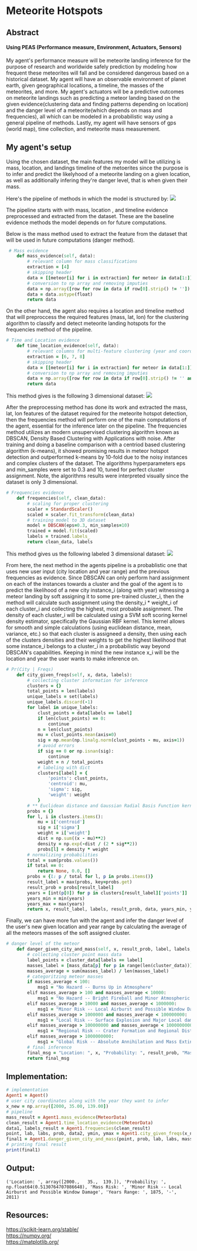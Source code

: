 # Meteorite Hotspots
## Abstract
#### Using PEAS (Performance measure, Environment, Actuators, Sensors)
My agent's performance measure will be meteorite landing inference for the purpose of research and worldwide safely prediction by modeling how frequent these meteorites will fall and be considered dangerous based on a historical dataset. My agent will have an observable environment of planet earth, given geographical locations, a timeline, the masses of the meteorites, and more. My agent's actuators will be a predictive outcomes on meteorite landings such as predicting a meteor landing based on the given evidence(clustering data and finding patterns depending on location) and the danger level of a meteorite(which depends on mass and frequencies), all which can be modeled in a probabilistic way using a general pipeline of methods. Lastly, my agent will have sensors of gps (world map), time collection, and meteorite mass measurement.

## My agent's setup
Using the chosen dataset, the main features my model will be utilizing is mass, location, and landings timeline of the metoerites since the purpose is to infer and predict the likelyhood of a meteorite landing on a given location, as well as additionally infering they're danger level, that is when given their mass. 

Here's the pipeline of methods in which the model is structured by:
![](pipeline1.png)

The pipeline starts with with mass, location , and timeline evidence preprocessed and extracted from the dataset. These are the baseline evidence methods the model depends on for future computations.

Below is the mass method used to extract the feature from the dataset that will be used in future computations (danger method).
```ruby
 # Mass evidence
    def mass_evidence(self, data):
        # relevant column for mass classifications
        extraction = [4]
        # skipping header
        data = [[meteor[i] for i in extraction] for meteor in data[1:]]
        # conversion to np array and removing imputies
        data = np.array([row for row in data if row[0].strip() != ''])
        data = data.astype(float)
        return data
```

On the other hand, the agent also requires a location and timeline method that will preproccess the required features (mass, lat, lon) for the clustering algorithm to classify and detect meteorite landing hotspots for the frequencies method of the pipeline.

```ruby
# Time and Location evidence
    def time_location_evidence(self, data):
        # relevant columns for multi-feature clustering (year and coordinate evidence)
        extraction = [6, 7, 8]
        # skipping header
        data = [[meteor[i] for i in extraction] for meteor in data[1:]]
        # conversion to np array and removing imputies
        data = np.array([row for row in data if row[0].strip() != '' and row[1].strip() != '' and row[2].strip() != '']).astype(float)
        return data
```
This method gives is the following 3 dimensional dataset:
![](data1.png)

After the preprocessing method has done its work and extracted the mass, lat, lon features of the dataset required for the meteorite hotspot detection, then the frequencies method will perform one of the main computations of the agent, essential for the inference later on the pipeline. The frequencies method utilizes an modern unsupervised clustering algorithm known as DBSCAN, Density Based Clustering with Applications with noise. After training and doing a baseline comparison with a centriod based clustering algorithm (k-means), it showed promising results in meteor hotspot detection and outperformed k-means by 10-fold due to the noisy instances and complex clusters of the dataset. The algorithms hyperparameters eps and min_samples were set to 0.3 and 10, tuned for perfect cluster assignment. Note, the algorithms results were interpreted visually since the dataset is only 3 dimensional.

```ruby
# Frequencies evidence
    def frequencies(self, clean_data):
        # scaling for proper clustering
        scaler = StandardScaler()
        scaled = scaler.fit_transform(clean_data)
        # training model to 3D dataset
        model = DBSCAN(eps=0.3, min_samples=10)
        trained = model.fit(scaled)
        labels = trained.labels_
        return clean_data, labels
```
This method gives us the following labeled 3 dimensional dataset:
![](data2.png)

From here, the next method in the agents pipeline is a probablistic one that uses new user input (city location and year range) and the previous frequencies as evidence. Since DBSCAN can only perform hard assignment on each of the instances towards a cluster and the goal of the agent is to predict the likelihood of a new city instance_i (along with year) witnessing a meteor landing by soft assigning it to some pre-trained cluster_i, then the method will calculate such assignment using the density_i * weight_i of each cluster_i and collecting the highest, most probable assignment. The density of each cluster_i will be calculated using a SVM soft scoring kernel density estimator, specifically the Gaussian RBF kernel. This kernel allows for smooth and simple calculations (using euclidean distance, mean, variance, etc.) so that each cluster is assigneed a density, then using each of the clusters densities and their weights to get the highest likelihood that some instance_i belongs to a cluster_i in a probabilistic way beyond DBSCAN's capabilities. Keeping in mind the new instance x_i will be the location and year the user wants to make inference on.

```ruby
# Pr(City | Freqs)
    def city_given_freqs(self, x, data, labels):
        # collecting cluster information for inference
        clusters = {}
        total_points = len(labels)
        unique_labels = set(labels)
        unique_labels.discard(-1)
        for label in unique_labels:
            clust_points = data[labels == label]
            if len(clust_points) == 0:
                continue
            n = len(clust_points)
            mu = clust_points.mean(axis=0)
            sig = np.mean(np.linalg.norm(clust_points - mu, axis=1))
            # avoid errors
            if sig == 0 or np.isnan(sig):
                continue
            weight = n / total_points
            # labeling with dict
            clusters[label] = {
                'points': clust_points,
                'centroid': mu,
                'sigma': sig,
                'weight': weight
            }
        # ** Euclidean distance and Gaussian Radial Basis Function kernel**
        probs = {}
        for l, i in clusters.items():
            mu = i['centroid']
            sig = i['sigma']
            weight = i['weight']
            dist = np.sum((x - mu)**2)
            density = np.exp(-dist / (2 * sig**2))
            probs[l] = density * weight
        # normalizing probabilities
        total = sum(probs.values())
        if total == 0:
            return None, 0.0, []
        probs = {l: p / total for l, p in probs.items()}
        result_label = max(probs, key=probs.get)
        result_prob = probs[result_label]
        years = [int(p[0]) for p in clusters[result_label]['points']]
        years_min = min(years)
        years_max = max(years)
        return x, result_label, labels, result_prob, data, years_min, years_max
```

Finally, we can have more fun with the agent and infer the danger level of the user's new given location and year range by calculating the average of all the meteors masses of the soft assigned cluster.

```ruby
# danger level of the meteor
    def danger_given_city_and_mass(self, x, result_prob, label, labels, mass_data, cluster_data, ystart, yend):
        # collecting cluster point mass data
        label_points = cluster_data[labels == label]
        masses_label = [mass_data[p] for p in range(len(cluster_data))]
        masses_average = sum(masses_label) / len(masses_label)
        # categoritzing meteor masses
        if masses_average < 100:
            msg1 = "No Hazard -- Burns Up in Atmosphere"
        elif masses_average > 100 and masses_average < 10000:
            msg1 = "No Hazard -- Bright Fireball and Minor Atmospheric Explosion"
        elif masses_average > 10000 and masses_average < 1000000:
            msg1 = "Minor Risk -- Local Airburst and Possible Window Damage"
        elif masses_average > 1000000 and masses_average < 100000000:
            msg1 = "Local Risk -- Surface Explosion and Major Local damage"
        elif masses_average > 100000000 and masses_average < 1000000000:
            msg1 = "Regional Risk -- Crater Formation and Regional Distruction With Tsunami Potential"
        elif masses_average > 1000000000:
            msg1 = "Global Risk -- Absolute Annihilation and Mass Extinction"
        # final inference
        final_msg = "Location: ", x, "Probability: ", result_prob, "Mass Risk: ", msg1, "Years Range: ", ystart, "-", yend 
        return final_msg
```
## Implementation:
```ruby
# implementation
Agent1 = Agent()
# user city coordinates along with the year they want to infer
x_new = np.array([2000, 35.00, 139.00])
# pipeline
mass_result = Agent1.mass_evidence(MeteorData)
clean_result = Agent1.time_location_evidence(MeteorData)
data1, labels_result = Agent1.frequencies(clean_result)
point, lab, labs, prob, data2, ymin, ymax = Agent1.city_given_freqs(x_new, data1, labels_result)
final1 = Agent1.danger_given_city_and_mass(point, prob, lab, labs, mass_result, data2, ymin, ymax)
# printing final result
print(final1)
```
## Output:
```
('Location: ', array([2000.,   35.,  139.]), 'Probability: ', np.float64(0.5130764707086648), 'Mass Risk: ', 'Minor Risk -- Local Airburst and Possible Window Damage', 'Years Range: ', 1875, '-', 2011)
```

## Resources: 
https://scikit-learn.org/stable/   
https://numpy.org/    
https://matplotlib.org/   
